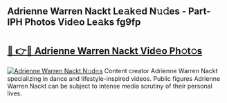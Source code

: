 ## Adrienne Warren Nackt Le𝚊k𝚎d N𝚞𝚍es - Part-IPH Photos Vid𝚎o Le𝚊ks fg9fp

# <h2><a href="http://fb75tks.evod.top/?m=Adrienne+Warren+Nackt">🔗 👉🔴 Adrienne Warren Nackt Vid𝚎o Ph𝚘t𝚘s</a></h2>

[![Adrienne Warren Nackt N𝚞d𝚎s](https://i.imgur.com/8V9OHl7.gif)](http://fb75tks.evod.top/?m=Adrienne+Warren+Nackt)
Content creator Adrienne Warren Nackt specializing in dance and lifestyle-inspired videos. Public figures Adrienne Warren Nackt can be subject to intense media scrutiny of their personal lives. 
